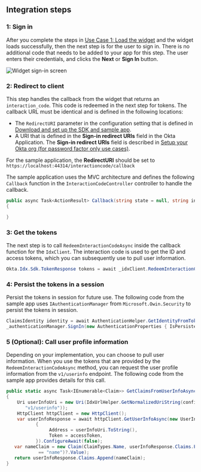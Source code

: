 ## Integration steps

### 1: Sign in

After you complete the steps in [Use Case 1: Load the widget](/docs/guides/oie-embedded-widget-use-cases/aspnet/oie-embedded-widget-use-case-load/) and the widget loads successfully, then the next step is for the user to sign in.  There is no additional code that needs to be added to your app for this step. The user enters their credentials, and clicks the **Next** or **Sign In** button.

<div class="common-image-format">

![Widget sign-in screen](/img/oie-embedded-sdk/oie-embedded-widget-use-case-sign-in-screen.png
 "Widget sign-in screen")

</div>

### 2: Redirect to client

This step handles the callback from the widget that returns an `interaction_code`. This code is redeemed in the next step for tokens. The callback URL must be identical and is defined in the following locations:

* The `RedirectURI` parameter in the configuration setting that is defined in [Download and set up the SDK and sample app](/docs/guides/oie-embedded-common-download-setup-app/aspnet/main/).
* A URI that is defined in the **Sign-in redirect URIs** field in the Okta Application. The **Sign-in redirect URIs** field is described in [Setup your Okta org (for password factor only use cases)](/docs/guides/oie-embedded-common-org-setup/aspnet/main/#set-up-your-okta-org-for-password-factor-only-use-cases).

For the sample application, the **RedirectURI** should be set to `https://localhost:44314/interactioncode/callback`

The sample application uses the MVC architecture and defines the following `Callback` function in the `InteractionCodeController` controller to handle the callback.

```csharp
public async Task<ActionResult> Callback(string state = null, string interaction_code = null, string error = null, string error_description = null)
{

}
```

### 3: Get the tokens

The next step is to call `RedeemInteractionCodeAsync` inside the callback function for the `IdxClient`. The interaction code is used to get the ID and access tokens, which you can subsequently use to pull user information.

```csharp
Okta.Idx.Sdk.TokenResponse tokens = await _idxClient.RedeemInteractionCodeAsync(idxContext, interaction_code);
```

### 4: Persist the tokens in a session

Persist the tokens in session for future use. The following code from the sample app uses `IAuthenticationManager` from `Microsoft.Owin.Security` to persist the tokens in session.

```csharp
ClaimsIdentity identity = await AuthenticationHelper.GetIdentityFromTokenResponseAsync(_idxClient.Configuration, tokens);
_authenticationManager.SignIn(new AuthenticationProperties { IsPersistent = false }, identity);
```

### 5 (Optional): Call user profile information

Depending on your implementation, you can choose to pull user information. When you use the tokens that are provided by the `RedeemInteractionCodeAsync` method, you can request the user profile information from the `v1/userinfo` endpoint. The following code from the sample app provides details for this call.

```csharp
public static async Task<IEnumerable<Claim>> GetClaimsFromUserInfoAsync(IdxConfiguration configuration, string accessToken)
{
    Uri userInfoUri = new Uri(IdxUrlHelper.GetNormalizedUriString(configuration.Issuer,
       "v1/userinfo"));
    HttpClient httpClient = new HttpClient();
    var userInfoResponse = await httpClient.GetUserInfoAsync(new UserInfoRequest
           {
                Address = userInfoUri.ToString(),
                Token = accessToken,
           }).ConfigureAwait(false);
   var nameClaim = new Claim(ClaimTypes.Name, userInfoResponse.Claims.FirstOrDefault(x => x.Type
            == "name")?.Value);
   return userInfoResponse.Claims.Append(nameClaim);
}
```
